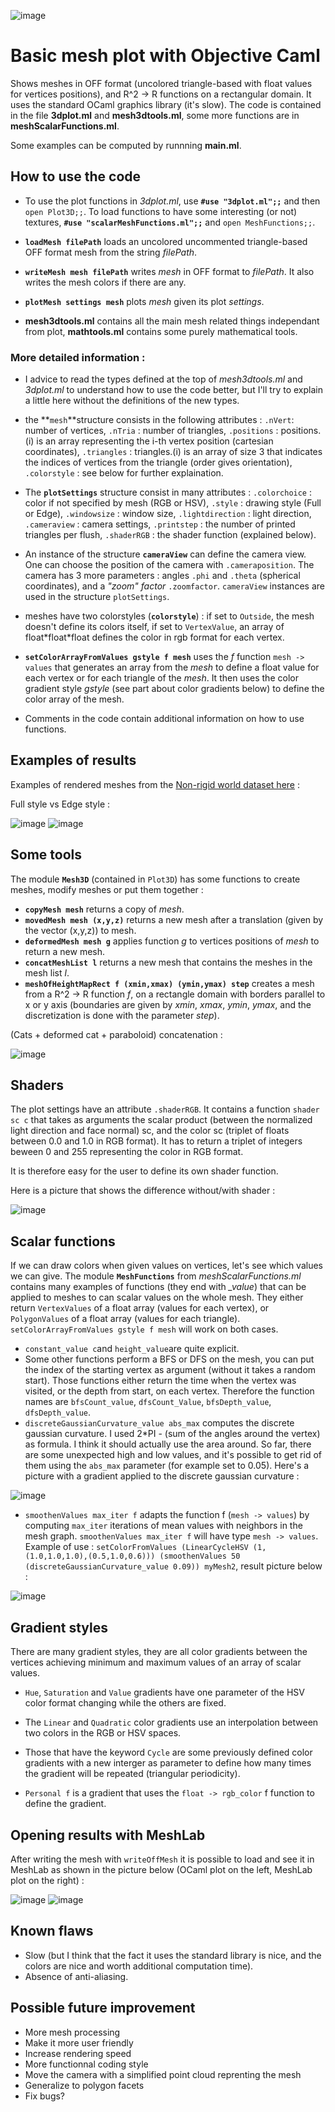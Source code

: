 ![image](https://raw.githubusercontent.com/Bleuje/ocaml-mesh-plot/master/pictures/header.jpg)

# Basic mesh plot with Objective Caml
Shows meshes in OFF format (uncolored triangle-based with float values for vertices positions), and R^2 -> R functions on a rectangular domain.
It uses the standard OCaml graphics library (it's slow).
The code is contained in the file **3dplot.ml** and **mesh3dtools.ml**, some more functions are in **meshScalarFunctions.ml**.

Some examples can be computed by runnning **main.ml**.

## How to use the code
- To use the plot functions in *3dplot.ml*, use **`#use "3dplot.ml";;`** and then `open Plot3D;;`. To load functions to have some interesting (or not) textures, **`#use "scalarMeshFunctions.ml";;`** and `open MeshFunctions;;`.

- **`loadMesh filePath`** loads an uncolored uncommented triangle-based OFF format mesh from the string *filePath*.

- **`writeMesh mesh filePath`** writes *mesh* in OFF format to *filePath*. It also writes the mesh colors if there are any.

- **`plotMesh settings mesh`** plots *mesh* given its plot *settings*.

- **mesh3dtools.ml** contains all the main mesh related things independant from plot, **mathtools.ml** contains some purely mathematical tools.

### More detailed information :

- I advice to read the types defined at the top of *mesh3dtools.ml* and *3dplot.ml* to understand how to use the code better, but I'll try to explain a little here without the definitions of the new types.

- the **`mesh`**structure consists in the following attributes : `.nVert`: number of vertices, `.nTria` : number of triangles, `.positions` : positions.(i) is an array representing the i-th vertex position (cartesian coordinates),  `.triangles` : triangles.(i) is an array of size 3 that indicates the indices of vertices from the triangle (order gives orientation), `.colorstyle` : see below for further explaination.

- The **`plotSettings`** structure consist in many attributes : `.colorchoice` : color if not specified by mesh (RGB or HSV), `.style` : drawing style (Full or Edge), `.windowsize` : window size, `.lightdirection` : light direction, `.cameraview` : camera settings, `.printstep` : the number of printed triangles per flush, `.shaderRGB` : the shader function (explained below).

- An instance of the structure **`cameraView`** can define the camera view. One can choose the position of the camera with `.cameraposition`. The camera has 3 more parameters : angles `.phi` and `.theta` (spherical coordinates), and a *"zoom" factor* `.zoomfactor`. `cameraView` instances are used in the structure `plotSettings`.

- meshes have two colorstyles (**`colorstyle`**) : if set to `Outside`, the mesh doesn't define its colors itself, if set to `VertexValue`, an array of float\*float\*float defines the color in rgb format for each vertex.

- **`setColorArrayFromValues gstyle f mesh`** uses the *f* function `mesh -> values` that generates an array from the *mesh* to define a float value for each vertex or for each triangle of the *mesh*. It then uses the color gradient style *gstyle* (see part about color gradients below) to define the color array of the mesh.

- Comments in the code contain additional information on how to use functions.

## Examples of results
Examples of rendered meshes from the [Non-rigid world dataset here](http://tosca.cs.technion.ac.il/book/resources_data.html) :

Full style vs Edge style :

![image](https://raw.githubusercontent.com/Bleuje/ocaml-mesh-plot/master/pictures/centaur1_ocaml.jpg)
![image](https://raw.githubusercontent.com/Bleuje/ocaml-mesh-plot/master/pictures/centaur1_edge_ocaml.jpg)

## Some tools
The module **`Mesh3D`** (contained in `Plot3D`) has some functions to create meshes, modify meshes or put them together :
- **`copyMesh mesh`** returns a copy of *mesh*.
- **`movedMesh mesh (x,y,z)`** returns a new mesh after a translation (given by the vector (x,y,z)) to mesh.
- **`deformedMesh mesh g`** applies function *g* to vertices positions of *mesh* to return a new mesh.
- **`concatMeshList l`** returns a new mesh that contains the meshes in the mesh list *l*.
- **`meshOfHeightMapRect f (xmin,xmax) (ymin,ymax) step`** creates a mesh from a R^2 -> R function *f*,
on a rectangle domain with borders parallel to x or y axis (boundaries are given by *xmin*, *xmax*, *ymin*, *ymax*, and the discretization is done with the parameter *step*).

(Cats + deformed cat + paraboloid) concatenation :

![image](https://raw.githubusercontent.com/Bleuje/ocaml-mesh-plot/master/pictures/catfamily2.jpg)

## Shaders
The plot settings have an attribute `.shaderRGB`. It contains a function `shader sc c` that takes as arguments the scalar product (between the normalized light direction and face normal) sc, and the color sc (triplet of floats between 0.0 and 1.0 in RGB format). It has to return a triplet of integers beween 0 and 255 representing the color in RGB format.

It is therefore easy for the user to define its own shader function.

Here is a picture that shows the difference without/with shader :

![image](https://raw.githubusercontent.com/Bleuje/ocaml-mesh-plot/master/pictures/shadertest.jpg)

## Scalar functions
If we can draw colors when given values on vertices, let's see which values we can give. The module **`MeshFunctions`** from *meshScalarFunctions.ml* contains many examples of functions (they end with *_value*) that can be applied to meshes to can scalar values on the whole mesh. They either return `VertexValues` of a float array (values for each vertex), or `PolygonValues` of a float array (values for each triangle). `setColorArrayFromValues gstyle f mesh` will work on both cases.

- `constant_value c`and `height_value`are quite explicit.
- Some other functions perform a BFS or DFS on the mesh, you can put the index of the starting vertex as argument (without it takes a random start). Those functions either return the time when the vertex was visited, or the depth from start, on each vertex. Therefore the function names are `bfsCount_value`, `dfsCount_Value`, `bfsDepth_value`, `dfsDepth_value`.
- `discreteGaussianCurvature_value abs_max` computes the discrete gaussian curvature. I used 2*PI - (sum of the angles around the vertex) as formula. I think it should actually use the area around. So far, there are some unexpected high and low values, and it's possible to get rid of them using the `abs_max` parameter (for example set to 0.05). Here's a picture with a gradient applied to the discrete gaussian curvature :

![image](https://raw.githubusercontent.com/Bleuje/ocaml-mesh-plot/master/pictures/discretegaussiancurvature.jpg)

- `smoothenValues max_iter f` adapts the function f (`mesh -> values`) by computing `max_iter` iterations of mean values with neighbors in the mesh graph. `smoothenValues max_iter f` will have type `mesh -> values`. Example of use : `setColorFromValues (LinearCycleHSV (1,(1.0,1.0,1.0),(0.5,1.0,0.6))) (smoothenValues 50 (discreteGaussianCurvature_value 0.09)) myMesh2`, result picture below :

![image](https://raw.githubusercontent.com/Bleuje/ocaml-mesh-plot/master/pictures/smoothcurvature.jpg)

## Gradient styles
There are many gradient styles, they are all color gradients between the vertices achieving minimum and maximum values of an array of scalar values.

- `Hue`, `Saturation` and `Value` gradients have one parameter of the HSV color format changing while the others are fixed.

- The `Linear` and `Quadratic` color gradients use an interpolation between two colors in the RGB or HSV spaces.

- Those that have the keyword `Cycle` are some previously defined color gradients with a new interger as parameter to define how many times the gradient will be repeated (triangular periodicity).

- `Personal f` is a gradient that uses the `float -> rgb_color` f function to define the gradient.

## Opening results with MeshLab
After writing the mesh with `writeOffMesh` it is possible to load and see it in MeshLab as shown in the picture below (OCaml plot on the left, MeshLab plot on the right) :

![image](https://raw.githubusercontent.com/Bleuje/ocaml-mesh-plot/master/pictures/ocamlplotcomparison1.jpg)
![image](https://raw.githubusercontent.com/Bleuje/ocaml-mesh-plot/master/pictures/ocamlplotcomparison2.jpg)

## Known flaws
- Slow (but I think that the fact it uses the standard library is nice, and the colors are nice and worth additional computation time).
- Absence of anti-aliasing.

## Possible future improvement
- More mesh processing
- Make it more user friendly
- Increase rendering speed
- More functionnal coding style
- Move the camera with a simplified point cloud reprenting the mesh
- Generalize to polygon facets
- Fix bugs?
